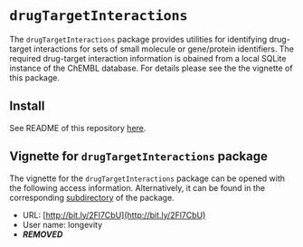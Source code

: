 # `drugTargetInteractions`

The `drugTargetInteractions` package provides utilities for identifying
drug-target interactions for sets of small molecule or gene/protein
identifiers. The required drug-target interaction information is obained from 
a local SQLite instance of the ChEMBL database. For details please see the
the vignette of this package.

## Install

See README of this repository [here](https://github.com/longevity-consortium/LC_Chemoinformatics).

## Vignette for `drugTargetInteractions` package

The vignette for the `drugTargetInteractions` package can be opened with the following access information. 
Alternatively, it can be found in the corresponding [subdirectory](https://github.com/longevity-consortium/LC_Chemoinformatics/tree/master/Rpackages/drugTargetInteractions/vignettes) of the package.

+ URL: [http://bit.ly/2Fl7CbU](http://bit.ly/2Fl7CbU)
+ User name: longevity
+ ***REMOVED***
